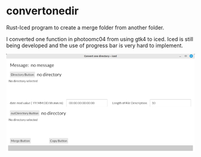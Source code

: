 # convertonedir
Rust-Iced program to create a merge folder from another folder.

I converted one function in photoomc04 from using gtk4 to iced. Iced is still being developed and the use of progress bar is very hard to implement.

<img src="image/convone.png" width="800px" />
